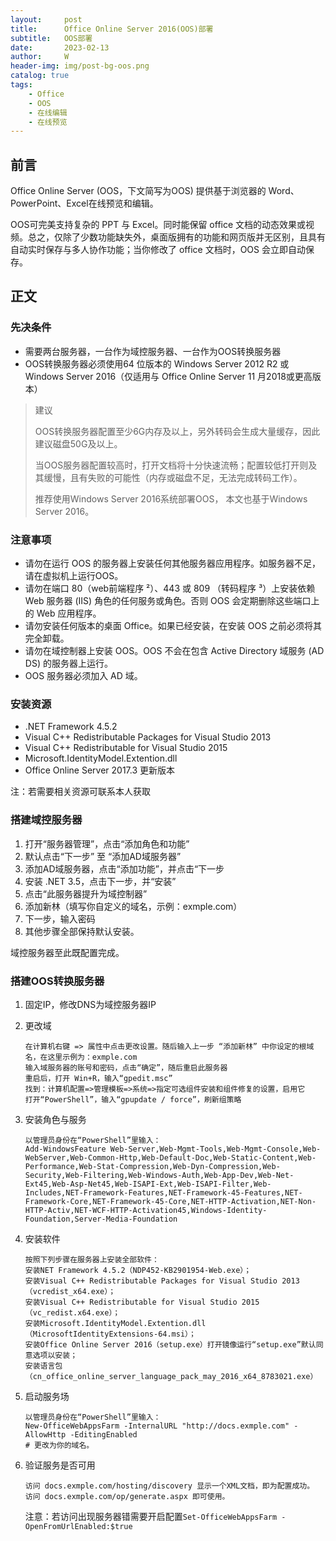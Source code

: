 ```yaml
---
layout:     post
title:      Office Online Server 2016(OOS)部署
subtitle:   OOS部署
date:       2023-02-13
author:     W
header-img: img/post-bg-oos.png
catalog: true
tags:
    - Office
    - OOS
    - 在线编辑
    - 在线预览
---
```


## 前言

Office Online Server (OOS，下文简写为OOS) 提供基于浏览器的 Word、PowerPoint、Excel在线预览和编辑。

OOS可完美支持复杂的 PPT 与 Excel。同时能保留 office 文档的动态效果或视频。总之，仅除了少数功能缺失外，桌面版拥有的功能和网页版并无区别，且具有自动实时保存与多人协作功能；当你修改了 office 文档时，OOS 会立即自动保存。

## 正文

### 先决条件

- 需要两台服务器，一台作为域控服务器、一台作为OOS转换服务器
- OOS转换服务器必须使用64 位版本的 Windows Server 2012 R2 或Windows Server 2016（仅适用与 Office Online Server 11 月2018或更高版本）

> 建议
>
> OOS转换服务器配置至少6G内存及以上，另外转码会生成大量缓存，因此建议磁盘50G及以上。
>
> 当OOS服务器配置较高时，打开文档将十分快速流畅；配置较低打开则及其缓慢，且有失败的可能性（内存或磁盘不足，无法完成转码工作）。
>
> 推荐使用Windows Server 2016系统部署OOS， 本文也基于Windows Server 2016。

### 注意事项

- 请勿在运行 OOS 的服务器上安装任何其他服务器应用程序。如服务器不足，请在虚拟机上运行OOS。
- 请勿在端口 80（web前端程序 ²）、443 或 809 （转码程序 ³）上安装依赖 Web 服务器 (IIS) 角色的任何服务或角色。否则 OOS 会定期删除这些端口上的 Web 应用程序。
- 请勿安装任何版本的桌面 Office。如果已经安装，在安装 OOS 之前必须将其完全卸载。
- 请勿在域控制器上安装 OOS。OOS 不会在包含 Active Directory 域服务 (AD DS) 的服务器上运行。
- OOS 服务器必须加入 AD 域。

### 安装资源

- .NET Framework 4.5.2
- Visual C++ Redistributable Packages for Visual Studio 2013
- Visual C++ Redistributable for Visual Studio 2015
- Microsoft.IdentityModel.Extention.dll
- Office Online Server 2017.3 更新版本

注：若需要相关资源可联系本人获取

### 搭建域控服务器

1. 打开“服务器管理”，点击“添加角色和功能”
2. 默认点击“下一步” 至 “添加AD域服务器”
3. 添加AD域服务器，点击“添加功能”，并点击“下一步
4. 安装 .NET 3.5，点击下一步，并“安装”
5. 点击“此服务器提升为域控制器”
6. 添加新林（填写你自定义的域名，示例：exmple.com）
7. 下一步，输入密码
8. 其他步骤全部保持默认安装。

域控服务器至此既配置完成。

### 搭建OOS转换服务器

1. 固定IP，修改DNS为域控服务器IP

2. 更改域

   ```
   在计算机右键 => 属性中点击更改设置。随后输入上一步 “添加新林” 中你设定的根域名，在这里示例为：exmple.com
   输入域服务器的账号和密码，点击“确定”，随后重启此服务器
   重启后，打开 Win+R，输入“gpedit.msc”
   找到：计算机配置=>管理模板=>系统=>指定可选组件安装和组件修复的设置，启用它
   打开“PowerShell”，输入“gpupdate / force”，刷新组策略
   ```

3. 安装角色与服务

   ```
   以管理员身份在“PowerShell”里输入：
   Add-WindowsFeature Web-Server,Web-Mgmt-Tools,Web-Mgmt-Console,Web-WebServer,Web-Common-Http,Web-Default-Doc,Web-Static-Content,Web-Performance,Web-Stat-Compression,Web-Dyn-Compression,Web-Security,Web-Filtering,Web-Windows-Auth,Web-App-Dev,Web-Net-Ext45,Web-Asp-Net45,Web-ISAPI-Ext,Web-ISAPI-Filter,Web-Includes,NET-Framework-Features,NET-Framework-45-Features,NET-Framework-Core,NET-Framework-45-Core,NET-HTTP-Activation,NET-Non-HTTP-Activ,NET-WCF-HTTP-Activation45,Windows-Identity-Foundation,Server-Media-Foundation
   ```

4. 安装软件

   ```
   按照下列步骤在服务器上安装全部软件：
   安装NET Framework 4.5.2（NDP452-KB2901954-Web.exe）；
   安装Visual C++ Redistributable Packages for Visual Studio 2013（vcredist_x64.exe）；
   安装Visual C++ Redistributable for Visual Studio 2015（vc_redist.x64.exe）；
   安装Microsoft.IdentityModel.Extention.dll（MicrosoftIdentityExtensions-64.msi）；
   安装Office Online Server 2016（setup.exe）打开镜像运行“setup.exe”默认同意选项以安装；
   安装语言包（cn_office_online_server_language_pack_may_2016_x64_8783021.exe）
   ```

5. 启动服务场

   ```
   以管理员身份在“PowerShell”里输入：
   New-OfficeWebAppsFarm -InternalURL "http://docs.exmple.com" -AllowHttp -EditingEnabled
   # 更改为你的域名。
   ```

6. 验证服务是否可用

   ```
   访问 docs.exmple.com/hosting/discovery 显示一个XML文档，即为配置成功。
   访问 docs.exmple.com/op/generate.aspx 即可使用。
   ```

   注意：若访问出现服务器错需要开启配置`Set-OfficeWebAppsFarm -OpenFromUrlEnabled:$true`

